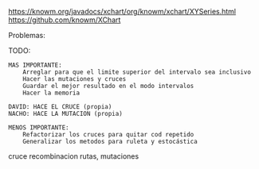 https://knowm.org/javadocs/xchart/org/knowm/xchart/XYSeries.html
https://github.com/knowm/XChart


Problemas: 


TODO:

	MAS IMPORTANTE:
		Arreglar para que el limite superior del intervalo sea inclusivo
		Hacer las mutaciones y cruces
		Guardar el mejor resultado en el modo intervalos
		Hacer la memoria

	DAVID: HACE EL CRUCE (propia)
	NACHO: HACE LA MUTACION (propia)

	MENOS IMPORTANTE:
		Refactorizar los cruces para quitar cod repetido
		Generalizar los metodos para ruleta y estocástica


cruce recombinacion rutas, mutaciones